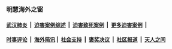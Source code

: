 
### 明慧海外之窗

####  [武汉肺炎](indexes/365.md?t=01291600) &nbsp;|&nbsp;  [迫害案例综述](indexes/328.md?t=01291600) &nbsp;|&nbsp; [迫害致死案例](indexes/277.md?t=01291600)  &nbsp;|&nbsp; [更多迫害案例](indexes/81.md?t=01291600)  &nbsp;|&nbsp; 
####  [时事评论](indexes/251.md?t=01291600) &nbsp;|&nbsp; [海外简讯](indexes/245.md?t=01291600)&nbsp;|&nbsp;  [社会支持](indexes/140.md?t=01291600) &nbsp;|&nbsp; [褒奖决议](indexes/282.md?t=01291600) &nbsp;|&nbsp; [社区报道](indexes/91.md?t=01291600)  &nbsp;|&nbsp; [天人之间](indexes/78.md?t=01291600) 

